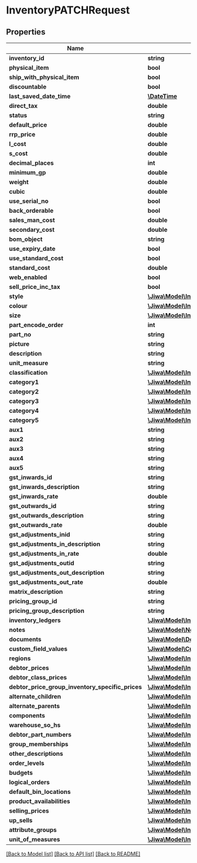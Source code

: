 # InventoryPATCHRequest

## Properties
Name | Type | Description | Notes
------------ | ------------- | ------------- | -------------
**inventory_id** | **string** |  | [optional] 
**physical_item** | **bool** |  | [optional] 
**ship_with_physical_item** | **bool** |  | [optional] 
**discountable** | **bool** |  | [optional] 
**last_saved_date_time** | [**\DateTime**](\DateTime.md) |  | [optional] 
**direct_tax** | **double** |  | [optional] 
**status** | **string** |  | [optional] 
**default_price** | **double** |  | [optional] 
**rrp_price** | **double** |  | [optional] 
**l_cost** | **double** |  | [optional] 
**s_cost** | **double** |  | [optional] 
**decimal_places** | **int** |  | [optional] 
**minimum_gp** | **double** |  | [optional] 
**weight** | **double** |  | [optional] 
**cubic** | **double** |  | [optional] 
**use_serial_no** | **bool** |  | [optional] 
**back_orderable** | **bool** |  | [optional] 
**sales_man_cost** | **double** |  | [optional] 
**secondary_cost** | **double** |  | [optional] 
**bom_object** | **string** |  | [optional] 
**use_expiry_date** | **bool** |  | [optional] 
**use_standard_cost** | **bool** |  | [optional] 
**standard_cost** | **double** |  | [optional] 
**web_enabled** | **bool** |  | [optional] 
**sell_price_inc_tax** | **bool** |  | [optional] 
**style** | [**\Jiwa\Model\InventoryStyle**](InventoryStyle.md) |  | [optional] 
**colour** | [**\Jiwa\Model\InventoryColour**](InventoryColour.md) |  | [optional] 
**size** | [**\Jiwa\Model\InventorySize**](InventorySize.md) |  | [optional] 
**part_encode_order** | **int** |  | [optional] 
**part_no** | **string** |  | [optional] 
**picture** | **string** |  | [optional] 
**description** | **string** |  | [optional] 
**unit_measure** | **string** |  | [optional] 
**classification** | [**\Jiwa\Model\InventoryClassification**](InventoryClassification.md) |  | [optional] 
**category1** | [**\Jiwa\Model\InventoryCategory**](InventoryCategory.md) |  | [optional] 
**category2** | [**\Jiwa\Model\InventoryCategory**](InventoryCategory.md) |  | [optional] 
**category3** | [**\Jiwa\Model\InventoryCategory**](InventoryCategory.md) |  | [optional] 
**category4** | [**\Jiwa\Model\InventoryCategory**](InventoryCategory.md) |  | [optional] 
**category5** | [**\Jiwa\Model\InventoryCategory**](InventoryCategory.md) |  | [optional] 
**aux1** | **string** |  | [optional] 
**aux2** | **string** |  | [optional] 
**aux3** | **string** |  | [optional] 
**aux4** | **string** |  | [optional] 
**aux5** | **string** |  | [optional] 
**gst_inwards_id** | **string** |  | [optional] 
**gst_inwards_description** | **string** |  | [optional] 
**gst_inwards_rate** | **double** |  | [optional] 
**gst_outwards_id** | **string** |  | [optional] 
**gst_outwards_description** | **string** |  | [optional] 
**gst_outwards_rate** | **double** |  | [optional] 
**gst_adjustments_inid** | **string** |  | [optional] 
**gst_adjustments_in_description** | **string** |  | [optional] 
**gst_adjustments_in_rate** | **double** |  | [optional] 
**gst_adjustments_outid** | **string** |  | [optional] 
**gst_adjustments_out_description** | **string** |  | [optional] 
**gst_adjustments_out_rate** | **double** |  | [optional] 
**matrix_description** | **string** |  | [optional] 
**pricing_group_id** | **string** |  | [optional] 
**pricing_group_description** | **string** |  | [optional] 
**inventory_ledgers** | [**\Jiwa\Model\InventoryLedger[]**](InventoryLedger.md) |  | [optional] 
**notes** | [**\Jiwa\Model\Note[]**](Note.md) |  | [optional] 
**documents** | [**\Jiwa\Model\Document[]**](Document.md) |  | [optional] 
**custom_field_values** | [**\Jiwa\Model\CustomFieldValue[]**](CustomFieldValue.md) |  | [optional] 
**regions** | [**\Jiwa\Model\InventoryRegion[]**](InventoryRegion.md) |  | [optional] 
**debtor_prices** | [**\Jiwa\Model\InventoryDebtorPrice[]**](InventoryDebtorPrice.md) |  | [optional] 
**debtor_class_prices** | [**\Jiwa\Model\InventoryDebtorClassificationPrice[]**](InventoryDebtorClassificationPrice.md) |  | [optional] 
**debtor_price_group_inventory_specific_prices** | [**\Jiwa\Model\InventoryDebtorPriceGroupInventorySpecific[]**](InventoryDebtorPriceGroupInventorySpecific.md) |  | [optional] 
**alternate_children** | [**\Jiwa\Model\InventoryAlternateChild[]**](InventoryAlternateChild.md) |  | [optional] 
**alternate_parents** | [**\Jiwa\Model\InventoryAlternateParent[]**](InventoryAlternateParent.md) |  | [optional] 
**components** | [**\Jiwa\Model\InventoryComponent[]**](InventoryComponent.md) |  | [optional] 
**warehouse_so_hs** | [**\Jiwa\Model\InventoryWarehouseSOH[]**](InventoryWarehouseSOH.md) |  | [optional] 
**debtor_part_numbers** | [**\Jiwa\Model\InventoryDebtorPartNumber[]**](InventoryDebtorPartNumber.md) |  | [optional] 
**group_memberships** | [**\Jiwa\Model\InventoryGroupMembership[]**](InventoryGroupMembership.md) |  | [optional] 
**other_descriptions** | [**\Jiwa\Model\InventoryOtherDescription[]**](InventoryOtherDescription.md) |  | [optional] 
**order_levels** | [**\Jiwa\Model\InventoryOrderLevel[]**](InventoryOrderLevel.md) |  | [optional] 
**budgets** | [**\Jiwa\Model\InventoryBudget[]**](InventoryBudget.md) |  | [optional] 
**logical_orders** | [**\Jiwa\Model\InventoryLogicalOrder[]**](InventoryLogicalOrder.md) |  | [optional] 
**default_bin_locations** | [**\Jiwa\Model\InventoryDefaultBinLocation[]**](InventoryDefaultBinLocation.md) |  | [optional] 
**product_availabilities** | [**\Jiwa\Model\InventoryProductAvailability[]**](InventoryProductAvailability.md) |  | [optional] 
**selling_prices** | [**\Jiwa\Model\InventorySellingPrices**](InventorySellingPrices.md) |  | [optional] 
**up_sells** | [**\Jiwa\Model\InventoryUpSell[]**](InventoryUpSell.md) |  | [optional] 
**attribute_groups** | [**\Jiwa\Model\InventoryAttributeGroup[]**](InventoryAttributeGroup.md) |  | [optional] 
**unit_of_measures** | [**\Jiwa\Model\InventoryUnitOfMeasure[]**](InventoryUnitOfMeasure.md) |  | [optional] 

[[Back to Model list]](../README.md#documentation-for-models) [[Back to API list]](../README.md#documentation-for-api-endpoints) [[Back to README]](../README.md)


